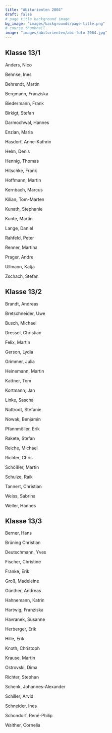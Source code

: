 ```yaml
---
title: "Abiturienten 2004"
draft: false
# page title background image
bg_image: "images/backgrounds/page-title.png"
# course thumbnail
image: "images/abiturienten/abi-foto 2004.jpg"
---
```


## Klasse 13/1

Anders, Nico

Behnke, Ines

Behrendt, Martin

Bergmann, Franziska

Biedermann, Frank

Birkigt, Stefan

Darmochwal, Hannes

Enzian, Maria

Hasdorf, Anne-Kathrin

Helm, Denis

Hennig, Thomas

Hitschke, Frank

Hoffmann, Martin

Kernbach, Marcus

Kilian, Tom-Marten

Kunath, Stephanie

Kunte, Martin

Lange, Daniel

Rahfeld, Peter

Renner, Martina

Prager, Andre

Ullmann, Katja

Zschach, Stefan

## Klasse 13/2

Brandt, Andreas

Bretschneider, Uwe

Busch, Michael

Dressel, Christian

Felix, Martin

Gerson, Lydia

Grimmer, Julia

Heinemann, Martin

Kattner, Tom

Kortmann, Jan

Linke, Sascha

Nattrodt, Stefanie

Nowak, Benjamin

Pfannmöller, Erik

Rakete, Stefan

Reiche, Michael

Richter, Chris

Schößler, Martin

Schulze, Raik

Tannert, Christian

Weiss, Sabrina

Weller, Hannes

## Klasse 13/3

Berner, Hans

Brüning Christian

Deutschmann, Yves

Fischer, Christine

Franke, Erik

Groß, Madeleine

Günther, Andreas

Hahnemann, Katrin

Hartwig, Franziska

Havranek, Susanne

Herberger, Erik

Hille, Erik

Knoth, Christoph

Krause, Martin

Ostrovski, Dima

Richter, Stephan

Schenk, Johannes-Alexander

Schiller, Arvid

Schneider, Ines

Schondorf, René-Philip

Walther, Cornelia
